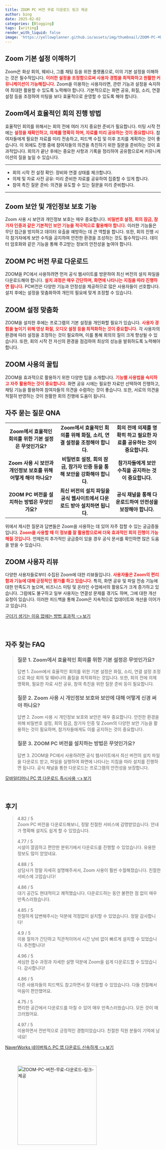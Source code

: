 ```yaml
---
title: ZOOM PC 버전 무료 다운로드 링크 제공
author: bing
date: 2025-02-02
categories: [Blogging]
tags: [writing]
render_with_liquid: false
image: 'https://yellowplanner.github.io/assets/img/thumbnail/ZOOM-PC-버전-무료-다운로드-링크-제공.webp'
---
```



<h2 id='Zoom_기본_설정_이해'>Zoom 기본 설정 이해하기</h2>

<p>Zoom은 화상 회의, 웨비나, 그룹 채팅 등을 위한 플랫폼으로, 이의 기본 설정을 이해하는 것은 필수적입니다. <b><span style="color: #ee2323;">이러한 설정을 조정함으로써 사용자 경험을 최적화하고 원활한 커뮤니케이션이 가능해집니다.</span></b> Zoom을 이용하는 사용자라면, 관련 기능과 설정을 숙지하여 최대한 활용할 수 있도록 노력해야 합니다. 기본적으로는 화면 공유, 화질, 소리, 연결 설정 등을 조정하여 미팅을 보다 효율적으로 운영할 수 있도록 해야 합니다.</p>

<h2 id='효율적인_회의_진행_방법'>Zoom에서 효율적인 회의 진행 방법</h2>

<p>효율적인 회의를 위해서는 회의 전에 여러 가지 중요한 준비가 필요합니다. 미팅 시작 전에는 <b><span style="color: #ee2323;">설정을 재확인하고, 의제를 명확히 하며, 자료를 미리 공유하는 것이 중요합니다.</span></b> 참여자들에게 필요한 자료를 미리 전송하고, 피드백 수집 및 이후 조치를 계획하는 것이 좋습니다. 이 외에도 진행 중에 참여자들의 의견을 촉진하기 위한 질문을 준비하는 것이 효과적입니다. 회의가 끝난 후에는 중요한 사항과 기록을 정리하여 공유함으로써 커뮤니케이션의 질을 높일 수 있습니다.</p>

<hr />

<ul>
    <li>회의 시작 전 설정 확인: 장비와 연결 상태를 체크합니다.</li>
    <li>의제 및 자료 사전 공유: 미리 준비한 자료를 공유하여 집중할 수 있게 합니다.</li>
    <li>참여 촉진 질문 준비: 의견을 유도할 수 있는 질문을 미리 준비합니다.</li>
</ul>

<hr />

<h2 id='Zoom_보안_및_개인정보_보호'>Zoom 보안 및 개인정보 보호 기능</h2>

<p>Zoom 사용 시 보안과 개인정보 보호는 매우 중요합니다. <b><span style="color: #ee2323;">비밀번호 설정, 회의 잠금, 참가자 인증과 같은 기본적인 보안 기능을 적극적으로 활용해야 합니다.</span></b> 이러한 기능들은 무단 접근을 방지하고 데이터 유출을 예방하는 데 큰 역할을 합니다. 또한, 회의 진행 시 각 참가자에게 보안 수칙을 공지하여 안전한 환경을 조성하는 것도 필수적입니다. 데이터 암호화와 같은 기능을 통해 주고받는 정보의 안전성을 높여야 합니다.</p>

<h2 id='ZOOM_PC_버전_무료_다운로드'>ZOOM PC 버전 무료 다운로드</h2>

<p>ZOOM을 PC에서 사용하려면 먼저 공식 웹사이트를 방문하여 최신 버전의 설치 파일을 다운로드해야 합니다. <b><span style="color: #ee2323;">설치 과정은 매우 간단하며, 화면에 나타나는 지침을 따라 진행하면 됩니다.</span></b> PC버전은 다양한 기능과 안정성을 제공하므로 많은 사용자들이 선호합니다. 설치 후에는 설정을 맞춤화하여 개인의 필요에 맞게 조정할 수 있습니다.</p>

<h2 id='ZOOM_설정_맞춤화'>ZOOM 설정 맞춤화</h2>

<p>ZOOM을 설치한 후에는 프로그램의 기본 설정을 개인화할 필요가 있습니다. <b><span style="color: #ee2323;">사용자 경험을 높이기 위해 영상 화질, 오디오 설정 등을 최적화하는 것이 중요합니다.</span></b> 각 사용자의 환경에 따라 설정을 조정하는 것이 필요하며, 이를 통해 회의의 질이 크게 향상될 수 있습니다. 또한, 회의 시작 전 자신의 환경을 점검하여 최상의 성능을 발휘하도록 노력해야 합니다.</p>

<h2 id='ZOOM_사용의_꿀팁'>ZOOM 사용의 꿀팁</h2>

<p>ZOOM을 효과적으로 활용하기 위한 다양한 팁을 소개합니다. <b><span style="color: #ee2323;">기능별 사용법을 숙지하고 자주 활용하는 것이 중요합니다.</span></b> 화면 공유 시에는 필요한 자료만 선택하여 진행하고, 채팅 기능을 활용하여 참여자들의 의견을 수렴하는 것이 좋습니다. 또한, 서로의 의견을 적절히 반영하는 것이 원활한 회의 진행에 도움이 됩니다.</p>

<h2 id='자주_묻는_질문_QNA'>자주 묻는 질문 QNA</h2>

<table>
    <tr>
        <td style="text-align: center; height: 17px;"><b>Zoom에서 효율적인 회의를 위한 기본 설정은 무엇인가요?</b></td>
        <td style="text-align: center; height: 17px;"><b>Zoom에서 효율적인 회의를 위해 화질, 소리, 연결 설정을 조정해야 합니다.</b></td>
        <td style="text-align: center; height: 17px;"><b>회의 전에 의제를 명확히 하고 필요한 자료를 공유하는 것이 중요합니다.</b></td>
    </tr>
    <tr>
        <td style="text-align: center; height: 17px;"><b>Zoom 사용 시 보안과 개인정보 보호를 위해 어떻게 해야 하나요?</b></td>
        <td style="text-align: center; height: 17px;"><b>비밀번호 설정, 회의 잠금, 참가자 인증 등을 통해 보안을 강화해야 합니다.</b></td>
        <td style="text-align: center; height: 17px;"><b>참가자들에게 보안 수칙을 공지하는 것이 중요합니다.</b></td>
    </tr>
    <tr>
        <td style="text-align: center; height: 17px;"><b>ZOOM PC 버전을 설치하는 방법은 무엇인가요?</b></td>
        <td style="text-align: center; height: 17px;"><b>최신 버전의 설치 파일을 공식 웹사이트에서 다운로드 받아 설치하면 됩니다.</b></td>
        <td style="text-align: center; height: 17px;"><b>공식 채널을 통해 다운로드하여 안전성을 보장해야 합니다.</b></td>
    </tr>
</table>

<p>위에서 제시한 질문과 답변들은 Zoom을 사용하는 데 있어 자주 접할 수 있는 궁금증들입니다. <b><span style="color: #ee2323;">Zoom을 사용할 때 이 정보를 잘 활용함으로써 더욱 효과적인 회의 진행이 가능해질 것입니다.</span></b> 언제든지 추가적인 궁금증이 있을 경우 공식 문서를 확인하면 많은 도움을 받을 수 있습니다.</p>

<h2 id='ZOOM_사용자_리뷰'>ZOOM 사용자 리뷰</h2>

<p>다양한 사용자들로부터 수집된 Zoom에 대한 리뷰들입니다. <b><span style="color: #ee2323;">사용자들은 Zoom의 편리함과 기능에 대해 긍정적인 평가를 하고 있습니다.</span></b> 특히, 화면 공유 및 파일 전송 기능에 대한 만족도가 높으며, 비즈니스 미팅 및 온라인 수업에서의 활용도가 크게 증가하고 있습니다. 그럼에도 불구하고 일부 사용자는 연결성 문제를 겪기도 하며, 그에 대한 개선 요청이 있습니다. 이러한 피드백을 통해 Zoom은 지속적으로 업데이트와 개선을 이어가고 있습니다.</p>


<p><a class="click-button" title="구더기 생기는 이유 없애는 방법 효과적" href="https://yellowplanner.github.io/posts/%EA%B5%AC%EB%8D%94%EA%B8%B0-%EC%83%9D%EA%B8%B0%EB%8A%94-%EC%9D%B4%EC%9C%A0-%EC%97%86%EC%95%A0%EB%8A%94-%EB%B0%A9%EB%B2%95-%ED%9A%A8%EA%B3%BC%EC%A0%81/" rel="dofollow">구더기 생기는 이유 없애는 방법 효과적 👈 보기</a></p><br>
<h2 id='자주_찾는_FAQ'>자주 찾는 FAQ</h2>
<div itemscope="" itemtype="https://schema.org/FAQPage"> 
<blockquote> 
<div itemscope="" itemprop="mainEntity" itemtype="https://schema.org/Question"> 
<h3 itemprop="name">질문 1. Zoom에서 효율적인 회의를 위한 기본 설정은 무엇인가요?</h3> 
<div itemscope="" itemprop="acceptedAnswer" itemtype="https://schema.org/Answer"> 
<span itemprop="text"> 
<p>답변 1. Zoom에서 효율적인 회의를 위한 기본 설정은 화질, 소리, 연결 설정 조정으로 화상 회의 및 웨비나의 품질을 최적화하는 것입니다. 또한, 회의 전에 의제 명확화, 필요한 자료 사전 공유, 참여 촉진을 위한 질문 준비 등이 필요합니다.</p> 
</span> 
</div> 
</div> 

<div itemscope="" itemprop="mainEntity" itemtype="https://schema.org/Question"> 
<h3 itemprop="name">질문 2. Zoom 사용 시 개인정보 보호와 보안에 대해 어떻게 신경 써야 하나요?</h3> 
<div itemscope="" itemprop="acceptedAnswer" itemtype="https://schema.org/Answer"> 
<span itemprop="text"> 
<p>답변 2. Zoom 사용 시 개인정보 보호와 보안은 매우 중요합니다. 안전한 환경을 위해 비밀번호 설정, 회의 잠금, 참가자 인증 및 Zoom의 다양한 보안 기능을 활용하는 것이 필요하며, 참가자들에게도 이를 공지하는 것이 중요합니다.</p> 
</span> 
</div> 
</div> 

<div itemscope="" itemprop="mainEntity" itemtype="https://schema.org/Question"> 
<h3 itemprop="name">질문 3. ZOOM PC 버전을 설치하는 방법은 무엇인가요?</h3> 
<div itemscope="" itemprop="acceptedAnswer" itemtype="https://schema.org/Answer"> 
<span itemprop="text"> 
<p>답변 3. ZOOM을 PC에서 사용하려면 공식 웹사이트에서 최신 버전의 설치 파일을 다운로드 받고, 파일을 실행하여 화면에 나타나는 지침을 따라 설치를 진행하면 됩니다. 공식 채널을 통한 다운로드는 프로그램의 안전성을 보장합니다.</p> 
</span> 
</div> 
</div> 
</blockquote> 
</div>
<p><a class="click-button" title="모바일티머니 PC 앱 다운로드 즉시사용" href="https://yellowplanner.github.io/posts/%EB%AA%A8%EB%B0%94%EC%9D%BC%ED%8B%B0%EB%A8%B8%EB%8B%88-PC-%EC%95%B1-%EB%8B%A4%EC%9A%B4%EB%A1%9C%EB%93%9C-%EC%A6%89%EC%8B%9C%EC%82%AC%EC%9A%A9/" rel="dofollow">모바일티머니 PC 앱 다운로드 즉시사용 👈 보기</a></p><br>
<h2 id='후기'>후기</h2>
<div itemscope itemtype="https://schema.org/Product">
  <blockquote>
  <div itemprop="review" itemscope itemtype="https://schema.org/Review">
      <div itemprop="reviewRating" itemscope itemtype="https://schema.org/Rating"> <span itemprop="ratingValue">4.82</span> / <span itemprop="bestRating">5</span> </div>
      <span itemprop="reviewBody">Zoom PC 버전을 다운로드해보니, 정말 친절한 서비스에 감명받았습니다. 안내가 명확해 설치도 쉽게 할 수 있었습니다.</span>
  </div>
  <br>
  <div itemprop="review" itemscope itemtype="https://schema.org/Review">
      <div itemprop="reviewRating" itemscope itemtype="https://schema.org/Rating"> <span itemprop="ratingValue">4.77</span> / <span itemprop="bestRating">5</span> </div>
      <span itemprop="reviewBody">시설이 깔끔하고 편안한 분위기에서 다운로드를 진행할 수 있었습니다. 유용한 정보도 많이 얻었네요.</span>
  </div>
  <br>
  <div itemprop="review" itemscope itemtype="https://schema.org/Review">
      <div itemprop="reviewRating" itemscope itemtype="https://schema.org/Rating"> <span itemprop="ratingValue">4.88</span> / <span itemprop="bestRating">5</span> </div>
      <span itemprop="reviewBody">상담사가 정말 자세히 설명해주셔서, Zoom 사용이 훨씬 수월해졌습니다. 친절한 서비스에 고맙습니다!</span>
  </div>
  <br>
  <div itemprop="review" itemscope itemtype="https://schema.org/Review">
      <div itemprop="reviewRating" itemscope itemtype="https://schema.org/Rating"> <span itemprop="ratingValue">4.86</span> / <span itemprop="bestRating">5</span> </div>
      <span itemprop="reviewBody">대기 공간도 현대적이고 쾌적했습니다. 다운로드하는 동안 불편한 점 없이 매우 만족스러웠습니다.</span>
  </div>
  <br>
  <div itemprop="review" itemscope itemtype="https://schema.org/Review">
      <div itemprop="reviewRating" itemscope itemtype="https://schema.org/Rating"> <span itemprop="ratingValue">4.85</span> / <span itemprop="bestRating">5</span> </div>
      <span itemprop="reviewBody">친절하게 답변해주시는 덕분에 걱정없이 설치할 수 있었습니다. 정말 감사합니다!</span>
  </div>
  <br>
  <div itemprop="review" itemscope itemtype="https://schema.org/Review">
      <div itemprop="reviewRating" itemscope itemtype="https://schema.org/Rating"> <span itemprop="ratingValue">4.9</span> / <span itemprop="bestRating">5</span> </div>
      <span itemprop="reviewBody">이용 절차가 간단하고 직관적이어서 시간 낭비 없이 빠르게 설치할 수 있었습니다. 추천합니다!</span>
  </div>
  <br>
  <div itemprop="review" itemscope itemtype="https://schema.org/Review">
      <div itemprop="reviewRating" itemscope itemtype="https://schema.org/Rating"> <span itemprop="ratingValue">4.96</span> / <span itemprop="bestRating">5</span> </div>
      <span itemprop="reviewBody">세심한 접수 과정과 자세한 설명 덕분에 Zoom을 쉽게 다운로드할 수 있었습니다. 감사합니다!</span>
  </div>
  <br>
  <div itemprop="review" itemscope itemtype="https://schema.org/Review">
      <div itemprop="reviewRating" itemscope itemtype="https://schema.org/Rating"> <span itemprop="ratingValue">4.86</span> / <span itemprop="bestRating">5</span> </div>
      <span itemprop="reviewBody">다른 사용자들의 피드백도 참고하면서 잘 이용할 수 있었습니다. 다들 친절해서 마음이 편안했어요.</span>
  </div>
  <br>
  <div itemprop="review" itemscope itemtype="https://schema.org/Review">
      <div itemprop="reviewRating" itemscope itemtype="https://schema.org/Rating"> <span itemprop="ratingValue">4.75</span> / <span itemprop="bestRating">5</span> </div>
      <span itemprop="reviewBody">편리한 공간에서 다운로드를 마칠 수 있어 매우 만족스러웠습니다. 모든 것이 매끄러웠어요.</span>
  </div>
  <br>
  <div itemprop="review" itemscope itemtype="https://schema.org/Review">
      <div itemprop="reviewRating" itemscope itemtype="https://schema.org/Rating"> <span itemprop="ratingValue">4.97</span> / <span itemprop="bestRating">5</span> </div>
      <span itemprop="reviewBody">이용하면서 전반적으로 긍정적인 경험이었습니다. 친절한 직원 분들이 기억에 남네요!</span>
  </div>
  </blockquote>
</div>
<p><a class="click-button" title="NaverWorks 네이버웍스 PC 앱 다운로드 신속하게" href="https://yellowplanner.github.io/posts/NaverWorks-%EB%84%A4%EC%9D%B4%EB%B2%84%EC%9B%8D%EC%8A%A4-PC-%EC%95%B1-%EB%8B%A4%EC%9A%B4%EB%A1%9C%EB%93%9C-%EC%8B%A0%EC%86%8D%ED%95%98%EA%B2%8C/" rel="dofollow">NaverWorks 네이버웍스 PC 앱 다운로드 신속하게 👈 보기</a></p><br>
<figure class="image"><img src="https://yellowplanner.github.io/assets/img/thumbnail/ZOOM-PC-버전-무료-다운로드-링크-제공.webp" alt="ZOOM-PC-버전-무료-다운로드-링크-제공" width="256" height="256"></figure>